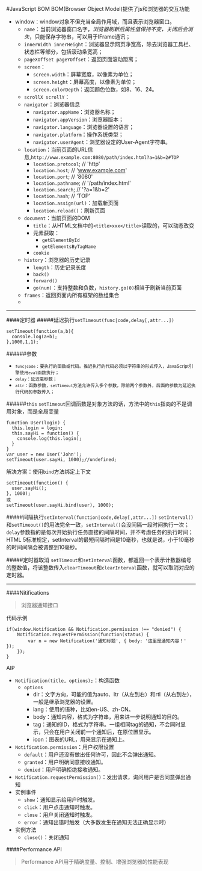 #JavaScript BOM
BOM(Browser Object Model)提供了js和浏览器的交互功能

+ window：window对象不但充当全局作用域，而且表示浏览器窗口。
	* `name`：当前浏览器窗口名字，*浏览器刷新后属性值保持不变，关闭后会消失*，只能保存字符串，可以用于IFrame通讯；
	* `innerWidth innerHeight`：浏览器显示网页净宽高，除去浏览器工具栏、状态栏等部分，包括滚动条宽高；
	* `pageXOffset pageYOffset`：返回页面滚动距离；
	* `screen`：
		- `screen.width`：屏幕宽度，以像素为单位；
		- `screen.height`：屏幕高度，以像素为单位；
		- `screen.colorDepth`：返回颜色位数，如8、16、24。
	* `scrollX scrollY`：
	* `navigator`：浏览器信息
		- `navigator.appName`：浏览器名称；
		- `navigator.appVersion`：浏览器版本；
		- `navigator.language`：浏览器设置的语言；
		- `navigator.platform`：操作系统类型；
		- `navigator.userAgent`：浏览器设定的User-Agent字符串。
	* `location`：当前页面的URL信息,`http://www.example.com:8080/path/index.html?a=1&b=2#TOP`
		- `location.protocol`; // 'http'
		- `location.host`; // 'www.example.com'
		- `location.port`; // '8080'
		- `location.pathname`; // '/path/index.html'
		- `location.search`; // '?a=1&b=2'
		- `location.hash`; // 'TOP'
		- `location.assign(url)`：加载新页面
		- `location.reload()`：刷新页面
	* `document`：当前页面的DOM
		- `title`：从HTML文档中的`<title>xxx</title>`读取的，可以动态改变
		- 元素获取：
			+ `getElementById`
			+ `getElementsByTagName`
		- `cookie`
	* `history`：浏览器的历史记录
		- `length`：历史记录长度
		- `back()`
		- `forward()`
		- `go(num)`：支持整数和负数，`history.go(0)`相当于刷新当前页面
	* `frames`：返回页面内所有框架的数组集合
	* 

---

####定时器
#####延迟执行`setTimeout(func|code,delay[,attr...])`
```
setTimeout(function(a,b){
  console.log(a+b);
},1000,1,1);
```
######参数
+ <small>`func|code`：要执行的函数或代码。推迟执行的代码必须以字符串的形式传入，JavaScript引擎使用`eval`函数执行；
+ `delay`：延迟毫秒数；
+ `attr`：函数参数，`setTimeout`方法允许传入多个参数，除前两个参数外，后面的参数为延迟执行代码的参数传入；</small>

######`this`
`setTimeout`回调函数是对象方法的话，方法中的`this`指向的不是调用对象，而是全局变量

```
function User(login) {
  this.login = login;
  this.sayHi = function() {
    console.log(this.login);
  }
}
var user = new User('John');
setTimeout(user.sayHi, 1000);//undefined;
```

解决方案：使用`bind`方法绑定上下文

```
setTimeout(function() {
  user.sayHi();
}, 1000);
或
setTimeout(user.sayHi.bind(user), 1000);
```

#####间隔执行`setInterval(function|code,delay[,attr...])`
`setInterval()`和`setTimeout()`的用法完全一致，`setInterval()`会没间隔一段时间执行一次；
`delay`参数指的是每次开始执行任务直接的间隔时间，并不考虑任务的执行时间；
HTML 5标准规定，setInterval的最短间隔时间是10毫秒，也就是说，小于10毫秒的时间间隔会被调整到10毫秒。

#####定时器取消
`setTimeout`和`setInterval`函数，都返回一个表示计数器编号的整数值，将该整数传入`clearTimeout`和`clearInterval`函数，就可以取消对应的定时器。


---

####Nitifications
> 浏览器通知接口

代码示例
```
if(window.Notification && Notification.permission !== "denied") {
    Notification.requestPermission(function(status) {
        var n = new Notification('通知标题', { body: '这里是通知内容！' }); 
    });
}
```

AIP
+ `Notification(title, options);`：构造函数
	* `options`
		- dir：文字方向，可能的值为auto、ltr（从左到右）和rtl（从右到左），一般是继承浏览器的设置。
		- lang：使用的语种，比如en-US、zh-CN。
		- body：通知内容，格式为字符串，用来进一步说明通知的目的。
		- tag：通知的ID，格式为字符串。一组相同tag的通知，不会同时显示，只会在用户关闭前一个通知后，在原位置显示。
		- icon：图表的URL，用来显示在通知上。
+ `Notification.permission`：用户权限设置
	* `default`：用户还没有做出任何许可，因此不会弹出通知。
	* `granted`：用户明确同意接收通知。
	* `denied`：用户明确拒绝接收通知。
+ `Notification.requestPermission()`：发出请求，询问用户是否同意弹出通知
+ 实例事件
	* `show`：通知显示给用户时触发。
	* `click`：用户点击通知时触发。
	* `close`：用户关闭通知时触发。
	* `error`：通知出错时触发（大多数发生在通知无法正确显示时）
+ 实例方法
	* `close()`：关闭通知



####Performance API
> Performance API用于精确度量、控制、增强浏览器的性能表现



